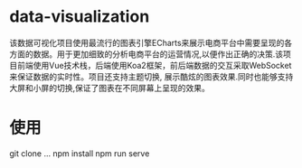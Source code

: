 # data-visualization
该数据可视化项目使用最流行的图表引擎ECharts来展示电商平台中需要呈现的各方面的数据。用于更加细致的分析电商平台的运营情况,以便作出正确的决策.该项目前端使用Vue技术栈，后端使用Koa2框架，前后端数据的交互采取WebSocket来保证数据的实时性。项目还支持主题切换, 展示酷炫的图表效果.同时也能够支持大屏和小屏的切换,保证了图表在不同屏幕上呈现的效果。
# 使用
git clone ...
npm install
npm run serve
